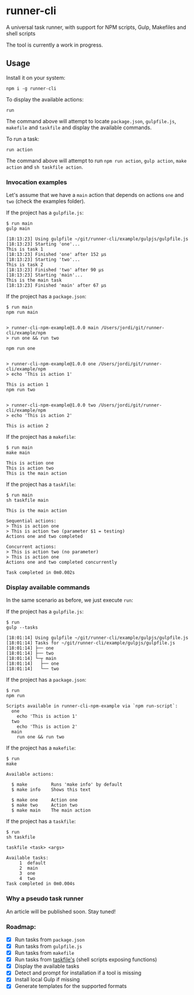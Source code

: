 # runner-cli
A universal task runner, with support for NPM scripts, Gulp, Makefiles and shell scripts

The tool is currently a work in progress.

## Usage

Install it on your system:

```
npm i -g runner-cli
```

To display the available actions:

```
run
```

The command above will attempt to locate `package.json`, `gulpfile.js`, `makefile` and `taskfile` and display the available commands.

To run a task:

```
run action
```

The command above will attempt to run `npm run action`, `gulp action`, `make action` and `sh taskfile action`.

### Invocation examples

Let's assume that we have a `main` action that depends on actions `one` and `two` (check the examples folder).

If the project has a `gulpfile.js`:

```
$ run main
gulp main

[18:13:23] Using gulpfile ~/git/runner-cli/example/gulpjs/gulpfile.js
[18:13:23] Starting 'one'...
This is task 1
[18:13:23] Finished 'one' after 152 μs
[18:13:23] Starting 'two'...
This is task 2
[18:13:23] Finished 'two' after 90 μs
[18:13:23] Starting 'main'...
This is the main task
[18:13:23] Finished 'main' after 67 μs
```

If the project has a `package.json`:

```
$ run main
npm run main


> runner-cli-npm-example@1.0.0 main /Users/jordi/git/runner-cli/example/npm
> run one && run two

npm run one


> runner-cli-npm-example@1.0.0 one /Users/jordi/git/runner-cli/example/npm
> echo 'This is action 1'

This is action 1
npm run two


> runner-cli-npm-example@1.0.0 two /Users/jordi/git/runner-cli/example/npm
> echo 'This is action 2'

This is action 2
```

If the project has a `makefile`:

```
$ run main
make main

This is action one
This is action two
This is the main action
```

If the project has a `taskfile`:

```
$ run main
sh taskfile main

This is the main action

Sequential actions:
> This is action one
> This is action two (parameter $1 = testing)
Actions one and two completed

Concurrent actions:
> This is action two (no parameter)
> This is action one
Actions one and two completed concurrently

Task completed in 0m0.002s
```

### Display available commands

In the same scenario as before, we just execute `run`:

If the project has a `gulpfile.js`:
```
$ run
gulp --tasks

[18:01:14] Using gulpfile ~/git/runner-cli/example/gulpjs/gulpfile.js
[18:01:14] Tasks for ~/git/runner-cli/example/gulpjs/gulpfile.js
[18:01:14] ├── one
[18:01:14] ├── two
[18:01:14] └─┬ main
[18:01:14]   ├── one
[18:01:14]   └── two
```

If the project has a `package.json`:
```
$ run
npm run

Scripts available in runner-cli-npm-example via `npm run-script`:
  one
    echo 'This is action 1'
  two
    echo 'This is action 2'
  main
    run one && run two
```

If the project has a `makefile`:
```
$ run
make

Available actions:

  $ make         Runs 'make info' by default
  $ make info    Shows this text

  $ make one     Action one
  $ make two     Action two
  $ make main    The main action
```

If the project has a `taskfile`:
```
$ run
sh taskfile

taskfile <task> <args>

Available tasks:
     1	default
     2	main
     3	one
     4	two
Task completed in 0m0.004s
```

### Why a pseudo task runner
An article will be published soon. Stay tuned!

### Roadmap:
- [x] Run tasks from `package.json`
- [x] Run tasks from `gulpfile.js`
- [x] Run tasks from `makefile`
- [x] Run tasks from [taskfile's](https://hackernoon.com/introducing-the-taskfile-5ddfe7ed83bd) (shell scripts exposing functions)
- [x] Display the available tasks
- [x] Detect and prompt for installation if a tool is missing
- [x] Install local Gulp if missing
- [x] Generate templates for the supported formats
